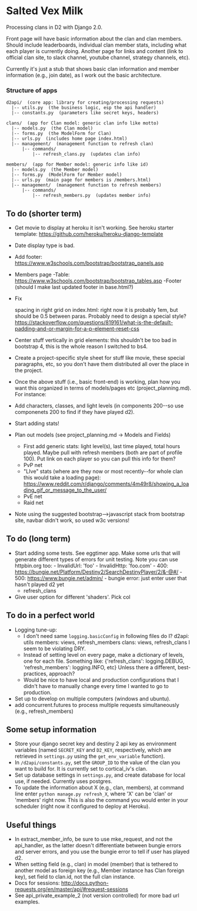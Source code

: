 # Salted Vex Milk
Processing clans in D2 with Django 2.0.

Front page will have basic information about the clan and clan members. Should include leaderboards, individual clan member stats, including what each player is currently doing. Another page for links and content (link to official clan site, to slack channel, youtube channel, strategy channels, etc).

Currently it's just a stub that shows basic clan information and member information (e.g., join date), as I work out the basic architecture.

### Structure of apps
    d2api/  (core app: library for creating/processing requests)   
      |-- utils.py  (the business logic, esp the api handler)    
      |-- constants.py  (parameters like secret keys, headers)    

    clans/  (app for Clan model: generic clan info like motto)    
      |-- models.py  (the Clan model)    
      |-- forms.py  (the ModelForm for Clan)    
      |-- urls.py  (includes home page index.html)    
      |-- management/  (management function to refresh clan)
          |-- commands/  
              |-- refresh_clans.py  (updates clan info)

    members/  (app for Member model: generic info like id)     
      |-- models.py  (the Member model)    
      |-- forms.py  (ModelForm for Member model)    
      |-- urls.py  (main page for members is /members.html)     
      |-- management/  (management function to refresh members)
          |-- commands/
              |-- refresh_members.py  (updates member info)

## To do (shorter term)
- Get movie to display at heroku it isn't working. See heroku starter template:
https://github.com/heroku/heroku-django-template
- Date display type is bad.
- Add footer: https://www.w3schools.com/bootstrap/bootstrap_panels.asp
- Members page
    -Table: https://www.w3schools.com/bootstrap/bootstrap_tables.asp
    -Footer (should I make last updated footer in base.html?)
- Fix <p> spacing in right grid on index.html: right now it is probably 1em, but should be 0.5 between paras. Probably need to design a special style?
https://stackoverflow.com/questions/819161/what-is-the-default-padding-and-or-margin-for-a-p-element-reset-css
- Center stuff vertically in grid elements: this shouldn't be too bad in bootstrap 4, this is the whole reason I switched to bs4.
- Create a project-specific style sheet for stuff like movie, these special paragraphs, etc, so you don't have them distributed all over the place in the project.

- Once the above stuff (i.e., basic front-end) is working, plan how you want this organized in terms of models/pages etc (project_planning.md). For instance:
- Add characters, classes, and light levels (in components 200--so use componenets 200 to find if they have played d2).
- Start adding stats!
- Plan out models (see project_planning.md -> Models and Fields)
    - First add generic stats: light level(s), last time played, total hours played. Maybe pull with refresh members (both are part of profile 100). Put link on each player so you can pull this info for them?
    - PvP net
	- "LIve" stats (where are they now or most recently--for whole clan this would take a loading page): https://www.reddit.com/r/django/comments/4m49r8/showing_a_loading_gif_or_message_to_the_user/
    - PvE net
    - Raid net

- Note using the suggested bootstrap-->javascript stack from bootstrap site, navbar didn't work, so used w3c versions!

## To do (long term)
- Start adding some tests. See eggtimer app. Make some urls that will generate different types of errors for unit testing. Note you can use httpbin.org too:
        - InvalidUrl: 'foo'
        - InvalidHttp: 'foo.com'
        - 400: https://bungie.net/Platform/Destiny2/SearchDestinyPlayer/2/&-@#/
        - 500: https://www.bungie.net/admin/
        - bungie error: just enter user that hasn't played d2 yet
    - refresh_clans
- Give user option for different 'shaders'. Pick col

## To do in a perfect world
- Logging tune-up:
    - I don't need same `logging.basicConfig` in following files do I?
        d2api: utils
        members: views, refresh_members
        clans: views, refresh_clans I seem to be violating DRY.
    - Instead of setting level on every page, make a dictionary of levels, one for each file. Something like:
        {'refresh_clans': logging.DEBUG, 'refresh_members': logging.INFO, etc}
    Unless there a different, best-practices, approach?
    - Would be nice to have local and production configurations that I didn't have to manually change every time I wanted to go to production.
- Set up to develop on multiple computers (windows and ubuntu).
- add concurrent.futures to process multiple requests simultaneously (e.g., refresh_members)




## Some setup information
- Store your django secret key and destiny 2 api key as environment variables (named `SECRET_KEY` and `D2_KEY`, respectively, which are retrieved in `settings.py` using the `get_env_variable` function).
- In `/d2api/constants.py`, set the `GROUP_ID` to the value of the clan you want to build for. It is currently set to cortical_iv's clan.
- Set up database settings in `settings.py`, and create database for local use, if needed. Currently uses postgres.
- To update the information about X (e.g., clan, members), at command line enter `python manage.py refresh_X`, where 'X' can be 'clan' or 'members' right now. This is also the command you would enter in your scheduler (right now it configured to deploy at Heroku).

## Useful things
- In extract_member_info, be sure to use mke_request, and not the api_handler, as the latter doesn't differentiate between bungie errors and server errors, and you use the bungie error to tell if user has played d2.
- When setting field (e.g., clan) in model (member) that is tethered to another model as foreign key (e.g., Member instance has Clan foreign key), set field to clan.id, not the full clan instance.
- Docs for sessions: http://docs.python-requests.org/en/master/api/#request-sessions
- See  api_private_example_2 (not version controlled) for more bad url examples.
